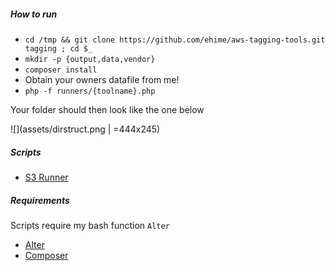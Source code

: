 ##### How to run

 - `cd /tmp && git clone https://github.com/ehime/aws-tagging-tools.git tagging ; cd $_`
 - `mkdir -p {output,data,vendor}`
 - `composer install`
 - Obtain your owners datafile from me!
 - `php -f runners/{toolname}.php`

Your folder should then look like the one below

![](assets/dirstruct.png | =444x245)

##### Scripts

 - [S3 Runner](https://github.com/ehime/aws-tagging-tools/blob/master/runners/s3-bucket.php)
 
 
##### Requirements

Scripts require my bash function `Alter`

 - [Alter](https://gist.github.com/ehime/11533e945c4e1eec3e13438592bb00f7)
 - [Composer](https://getcomposer.org/download/)